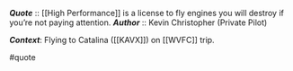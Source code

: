 ***Quote***  :: [[High Performance]] is a license to fly engines you will destroy if you’re not paying attention.
***Author*** :: Kevin Christopher (Private Pilot)

***Context***: Flying to Catalina ([[KAVX]]) on [[WVFC]] trip.

#quote